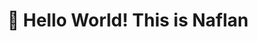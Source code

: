<center><h1>👋 Hello World! This is Naflan </h1> </center>
<a href="https://www.linkedin.com/in/naflan-mohamed"><i class="fa-brands fa-linkedin"></i></a>
